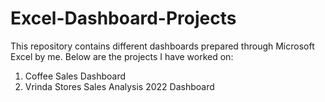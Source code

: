 # Excel-Dashboard-Projects
This repository contains different dashboards prepared through Microsoft Excel by me.
Below are the projects I have worked on:
1. Coffee Sales Dashboard
2. Vrinda Stores Sales Analysis 2022 Dashboard
